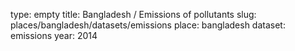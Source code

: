 type: empty
title: Bangladesh / Emissions of pollutants
slug: places/bangladesh/datasets/emissions
place: bangladesh
dataset: emissions
year: 2014
